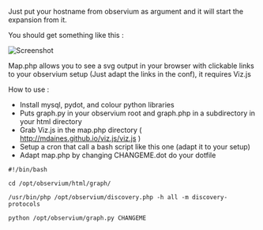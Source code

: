 Just put your hostname from observium as argument and it will start the expansion from it.

You should get something like this :

![Screenshot](https://raw.githubusercontent.com/mathieupoussin/observium_map_generator/master/screen.png)

Map.php allows you to see a svg output in your browser with clickable links to your observium setup (Just adapt the links in the conf), it requires Viz.js

How to use : 

- Install mysql, pydot, and colour python libraries
- Puts graph.py in your observium root and graph.php in a subdirectory in your html directory
- Grab Viz.js in the map.php directory ( http://mdaines.github.io/viz.js/viz.js )
- Setup a cron that call a bash script like this one (adapt it to your setup)
- Adapt map.php by changing CHANGEME.dot do your dotfile

```
#!/bin/bash

cd /opt/observium/html/graph/

/usr/bin/php /opt/observium/discovery.php -h all -m discovery-protocols

python /opt/observium/graph.py CHANGEME
```
